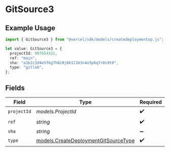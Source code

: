 # GitSource3

## Example Usage

```typescript
import { GitSource3 } from "@vercel/sdk/models/createdeploymentop.js";

let value: GitSource3 = {
  projectId: 987654321,
  ref: "main",
  sha: "a1b2c3d4e5f6g7h8i9j0k1l2m3n4o5p6q7r8s9t0",
  type: "gitlab",
};
```

## Fields

| Field                                                                              | Type                                                                               | Required                                                                           | Description                                                                        | Example                                                                            |
| ---------------------------------------------------------------------------------- | ---------------------------------------------------------------------------------- | ---------------------------------------------------------------------------------- | ---------------------------------------------------------------------------------- | ---------------------------------------------------------------------------------- |
| `projectId`                                                                        | *models.ProjectId*                                                                 | :heavy_check_mark:                                                                 | N/A                                                                                | 987654321                                                                          |
| `ref`                                                                              | *string*                                                                           | :heavy_check_mark:                                                                 | N/A                                                                                | main                                                                               |
| `sha`                                                                              | *string*                                                                           | :heavy_minus_sign:                                                                 | N/A                                                                                | a1b2c3d4e5f6g7h8i9j0k1l2m3n4o5p6q7r8s9t0                                           |
| `type`                                                                             | [models.CreateDeploymentGitSourceType](../models/createdeploymentgitsourcetype.md) | :heavy_check_mark:                                                                 | N/A                                                                                |                                                                                    |